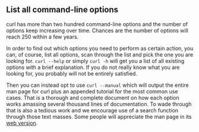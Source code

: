 ## List all command-line options

curl has more than two hundred command-line options and the number of options
keep increasing over time. Chances are the number of options will reach 250
within a few years.

In order to find out which options you need to perform as certain action, you
can, of course, list all options, scan through the list and pick the one you
are looking for. `curl --help` or simply `curl -h` will get you a list of all
existing options with a brief explanation. If you do not really know what
you are looking for, you probably will not be entirely satisfied.

Then you can instead opt to use `curl --manual` which will output the entire
man page for curl plus an appended tutorial for the most common use
cases. That is a thorough and complete document on how each option works
amassing several thousand lines of documentation. To wade through that is also
a tedious work and we encourage use of a search function through those text
masses. Some people will appreciate the man page in its [web
version](https://curl.se/docs/manpage.html).

